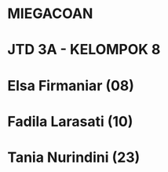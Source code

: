 # MIEGACOAN
# JTD 3A - KELOMPOK 8
# Elsa Firmaniar (08)
# Fadila Larasati (10)
# Tania Nurindini (23)
